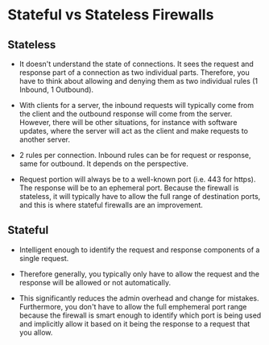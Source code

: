 # Stateful vs Stateless Firewalls

## Stateless

- It doesn't understand the state of connections. It sees the request and response part of a connection as two individual parts. Therefore, you have to think about allowing and denying them as two individual rules (1 Inbound, 1 Outbound).

- With clients for a server, the inbound requests will typically come from the client and the outbound response will come from the server. However, there will be other situations, for instance with software updates, where the server will act as the client and make requests to another server.

- 2 rules per connection. Inbound rules can be for request or response, same for outbound. It depends on the perspective.

- Request portion will always be to a well-known port (i.e. 443 for https). The response will be to an ephemeral port. Because the firewall is stateless, it will typically have to allow the full range of destination ports, and this is where stateful firewalls are an improvement.

## Stateful

- Intelligent enough to identify the request and response components of a single request.

- Therefore generally, you typically only have to allow the request and the response will be allowed or not automatically. 

- This significantly reduces the admin overhead and change for mistakes. Furthermore, you don't have to allow the full emphemeral port range because the firewall is smart enough to identify which port is being used and implicitly allow it based on it being the response to a request that you allow.
